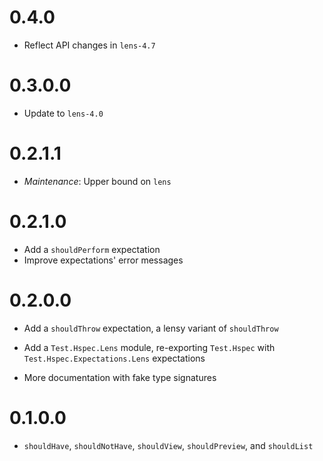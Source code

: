 0.4.0
=======

  * Reflect API changes in `lens-4.7`

0.3.0.0
=======

  * Update to `lens-4.0`

0.2.1.1
=======

  * _Maintenance_: Upper bound on `lens`

0.2.1.0
=======

  * Add a `shouldPerform` expectation
  * Improve expectations' error messages

0.2.0.0
=======

  * Add a `shouldThrow` expectation, a lensy variant of `shouldThrow`

  * Add a `Test.Hspec.Lens` module, re-exporting `Test.Hspec` with
`Test.Hspec.Expectations.Lens` expectations

  * More documentation with fake type signatures

0.1.0.0
=======

  * `shouldHave`, `shouldNotHave`, `shouldView`, `shouldPreview`, and `shouldList`
